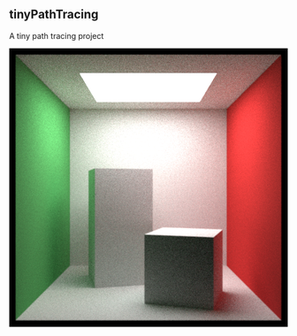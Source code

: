 ## tinyPathTracing
A tiny path tracing project


[<img src="https://github.com/zza1998/tinyPathTracing/blob/main/result/test_nee2.png">](https://github.com/zza1998/tinyPathTracing/blob/main/result/test_nee2.png)